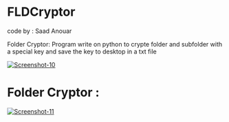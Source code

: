 # FLDCryptor
code by : Saad Anouar                                                                                                                                                      

Folder Cryptor: Program write on python to crypte folder and subfolder with a special key and save the key to desktop in a txt file

<a href="https://ibb.co/s18YY6b"><img src="https://i.ibb.co/wQ5mmwB/Screenshot-10.png" alt="Screenshot-10" border="0"></a>

# Folder Cryptor :

<a href="https://ibb.co/T4Bs7Tv"><img src="https://i.ibb.co/Lxz3cPk/Screenshot-11.png" alt="Screenshot-11" border="0"></a>

